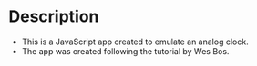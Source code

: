 # Description 
- This is a JavaScript app created to emulate an analog clock.
- The app was created following the tutorial by Wes Bos. 